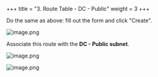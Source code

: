 +++
title = "3. Route Table - DC - Public"
weight = 3
+++


Do the same as above: fill out the form and click "Create".


![image.png](/images/004-iv-setup-vpc-dc-resources/16-487440-image.png)


Associate this route with the **DC - Public subnet**.


![image.png](/images/004-iv-setup-vpc-dc-resources/16-959792-image.png)


![image.png](/images/004-iv-setup-vpc-dc-resources/16-700772-image.png)


